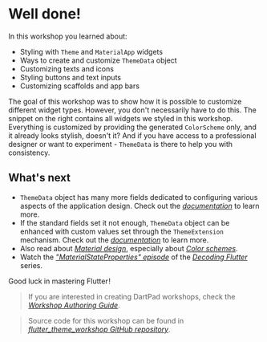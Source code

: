 # Well done!

In this workshop you learned about:

* Styling with `Theme` and `MaterialApp` widgets
* Ways to create and customize `ThemeData` object
* Customizing texts and icons
* Styling buttons and text inputs
* Customizing scaffolds and app bars
  
The goal of this workshop was to show how it is possible to customize different widget types. However, you don't necessarily have to do this. The snippet on the right contains all widgets we styled in this workshop. Everything is customized by providing the generated `ColorScheme` only, and it already looks stylish, doesn't it? And if you have access to a professional designer or want to experiment - `ThemeData` is there to help you with consistency. 

## What's next

* `ThemeData` object has many more fields dedicated to configuring various aspects of the application design. Check out the [*documentation*](https://api.flutter.dev/flutter/material/ThemeData-class.html) to learn more.  
* If the standard fields set it not enough, `ThemeData` object can be enhanced with custom values set through the `ThemeExtension` mechanism.  Check out the [*documentation*](https://api.flutter.dev/flutter/material/ThemeExtension-class.html) to learn more.
* Also read about [*Material design*](https://m3.material.io/), especially about [*Color schemes*](https://m3.material.io/styles/color/the-color-system/color-roles).
* Watch the [*"MaterialStateProperties" episode*](https://www.youtube.com/watch?v=CylXr3AF3uU) of the [*Decoding Flutter*](https://www.youtube.com/playlist?list=PLjxrf2q8roU1fRV40Ec8200rX6OuQkmnl) series.
    
Good luck in mastering Flutter<img alt="Google Analytics" src="https://www.google-analytics.com/collect?v=1&cid=1&t=pageview&ec=workshop&ea=open&dp=step10&tid=UA-227136526-1" style="width: 1px; height: 1px"/>!

> If you are interested in creating DartPad workshops, check the [*Workshop Authoring Guide*](https://github.com/dart-lang/dart-pad/wiki/Workshop-Authoring-Guide).

> Source code for this workshop can be found in [*flutter_theme_workshop GitHub repository*](https://github.com/foxanna/flutter_theme_workshop).
